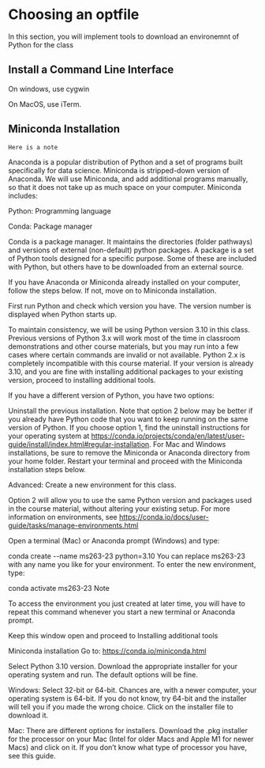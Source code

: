 # Choosing an optfile

In this section, you will implement tools to download an environemnt of Python for the class


## Install a Command Line Interface

On windows, use cygwin

On MacOS, use iTerm.


## Miniconda Installation


```{note}
Here is a note
```

Anaconda is a popular distribution of Python and a set of programs built specifically for data science. Miniconda is stripped-down version of Anaconda. We will use Miniconda, and add additional programs manually, so that it does not take up as much space on your computer. Miniconda includes:

Python: Programming language

Conda: Package manager

Conda is a package manager. It maintains the directories (folder pathways) and versions of external (non-default) python packages. A package is a set of Python tools designed for a specific purpose. Some of these are included with Python, but others have to be downloaded from an external source.

If you have Anaconda or Miniconda already installed on your computer, follow the steps below. If not, move on to Miniconda installation.

First run Python and check which version you have. The version number is displayed when Python starts up.

To maintain consistency, we will be using Python version 3.10 in this class. Previous versions of Python 3.x will work most of the time in classroom demonstrations and other course materials, but you may run into a few cases where certain commands are invalid or not available. Python 2.x is completely incompatible with this course material. If your version is already 3.10, and you are fine with installing additional packages to your existing version, proceed to installing additional tools.

If you have a different version of Python, you have two options:

Uninstall the previous installation. Note that option 2 below may be better if you already have Python code that you want to keep running on the same version of Python. If you choose option 1, find the uninstall instructions for your operating system at https://conda.io/projects/conda/en/latest/user-guide/install/index.html#regular-installation. For Mac and Windows installations, be sure to remove the Miniconda or Anaconda directory from your home folder. Restart your terminal and proceed with the Miniconda installation steps below.

Advanced: Create a new environment for this class.

Option 2 will allow you to use the same Python version and packages used in the course material, without altering your existing setup. For more information on environments, see https://conda.io/docs/user-guide/tasks/manage-environments.html

Open a terminal (Mac) or Anaconda prompt (Windows) and type:

conda create --name ms263-23 python=3.10
You can replace ms263-23 with any name you like for your environment. To enter the new environment, type:

conda activate ms263-23
Note

To access the environment you just created at later time, you will have to repeat this command whenever you start a new terminal or Anaconda prompt.

Keep this window open and proceed to Installing additional tools

Miniconda installation
Go to: https://conda.io/miniconda.html

Select Python 3.10 version. Download the appropriate installer for your operating system and run. The default options will be fine.

Windows: Select 32-bit or 64-bit. Chances are, with a newer computer, your operating system is 64-bit. If you do not know, try 64-bit and the installer will tell you if you made the wrong choice. Click on the installer file to download it.

Mac: There are different options for installers. Download the .pkg installer for the processor on your Mac (Intel for older Macs and Apple M1 for newer Macs) and click on it. If you don’t know what type of processor you have, see this guide.

